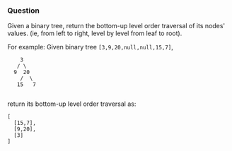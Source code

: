 ### Question

Given a binary tree, return the bottom-up level order traversal of its nodes' values. (ie, from left to right, level by level from leaf to root).

For example:
Given binary tree `[3,9,20,null,null,15,7]`,

```
    3
   / \
  9  20
    /  \
   15   7
   
```
return its bottom-up level order traversal as:

```
[
  [15,7],
  [9,20],
  [3]
]

```

